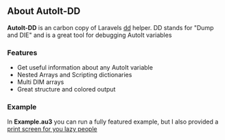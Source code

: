 ## About AutoIt-DD

**AutoIt-DD** is an carbon copy of Laravels [dd](https://laravel.com/docs/8.x/helpers#method-dd) helper. DD stands for "Dump and DIE" and is a great tool for debugging AutoIt variables

### Features
* Get useful information about any AutoIt variable
* Nested Arrays and Scripting dictionaries
* Multi DIM arrays
* Great structure and colored output

### Example

In **Example.au3** you can run a fully featured example, but I also provided a [print screen for you lazy people](https://i.imgur.com/1Y0wKxN.png)

